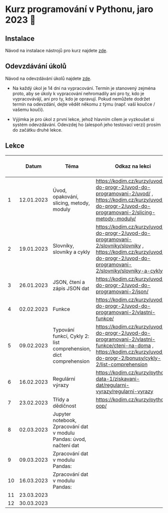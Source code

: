 # Kurz programování v Pythonu, jaro 2023 :snake:

## Instalace
Návod na instalace nástrojů pro kurz najdete [zde](./INSTALACE.md).

## Odevzdávání úkolů
Návod na odevzdávání úkolů najdete [zde](./ODEVZDAVANI-UKOLU.md).

* Na každý úkol je 14 dní na vypracování. Termín je stanovený zejména proto, aby se úkoly k vypracování nehromadily ani pro ty, kdo je vypracovávájí, ani pro ty, kdo je opravují. Pokud nemůžete dodržet termín na odevzdání, dejte vědět někomu z týmu (např. vaší koučce / vašemu kouči).

* Výjimka je pro úkol z první lekce, jehož hlavním cílem je vyzkoušet si systém odevzdávání. Odevzdej ho (alespoň jeho testovací verzi) prosím do začátku druhé lekce.


## Lekce

|    | Datum     | Téma             | Odkaz na lekci                                                           | Odkaz na úkol
| -- | --------- | ---------------- | ------------------------------------------------------------------------ | -------------
| 1  | 12.01.2023 | Úvod, opakování, slicing, metody, moduly | https://kodim.cz/kurzy/uvod-do-progr-2/uvod-do-programovani-2/uvod/ , https://kodim.cz/kurzy/uvod-do-progr-2/uvod-do-programovani-2/slicing-metody-moduly/ | [ukol-01](./ukoly/ukol-01.md)
| 2  | 19.01.2023 | Slovníky, slovníky a cykly | https://kodim.cz/kurzy/uvod-do-progr-2/uvod-do-programovani-2/slovniky/slovniky ,  https://kodim.cz/kurzy/uvod-do-progr-2/uvod-do-programovani-2/slovniky/slovniky-a-cykly  | [ukol-02](./ukoly/ukol-02.md)
| 3  | 26.01.2023 | JSON, čtení a zápis JSON dat | https://kodim.cz/kurzy/uvod-do-progr-2/uvod-do-programovani-2/json/ | [ukol-03](./ukoly/ukol-03.md)
| 4  | 02.02.2023 | Funkce | https://kodim.cz/kurzy/uvod-do-progr-2/uvod-do-programovani-2/vlastni-funkce/ | [ukol-04](./ukoly/ukol-04.md)
| 5  | 09.02.2023 | Typování funkcí, Cykly 2: list comprehension, dict comprehension | https://kodim.cz/kurzy/uvod-do-progr-2/uvod-do-programovani-2/vlastni-funkce/cteni-na-doma , https://kodim.cz/kurzy/uvod-do-progr-2/bonusy/cykly-2/list-comprehension | [ukol-05](./ukoly/ukol-05.md)
| 6  | 16.02.2023 | Regulární výrazy  | https://kodim.cz/kurzy/python-data-1/ziskavani-dat/regularni-vyrazy/regularni-vyrazy | [ukol-06](./ukoly/ukol-06.md)
| 7  | 23.02.2023 | Třídy a dědičnost | https://kodim.cz/kurzy/python-oop/ | [ukol-07](./ukoly/ukol-07.md)
| 8  | 02.03.2023 | Jupyter notebook, Zpracování dat v modulu Pandas: úvod, načtení dat | |
| 9  | 09.03.2023 | Zpracování dat v modulu Pandas: | | 
| 10 | 16.03.2023 | Zpracování dat v modulu Pandas: | | 
| 11 | 23.03.2023 |    | | 
| 12 | 30.03.2023 |    | | 
